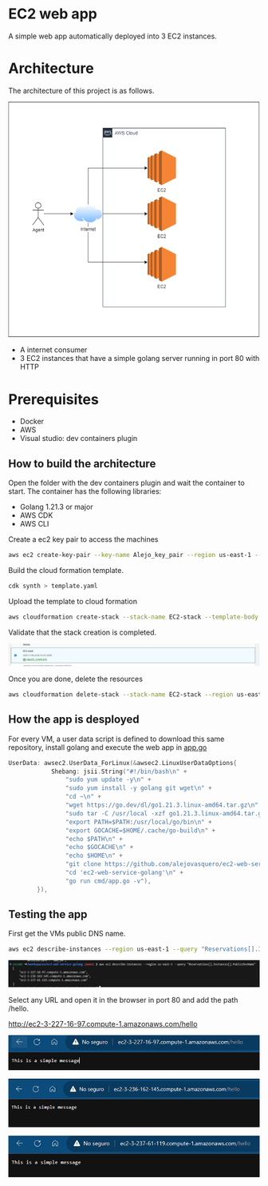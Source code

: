 # EC2 web app

A simple web app automatically deployed into 3 EC2 instances.

# Architecture

The architecture of this project is as follows.

![Project architecture](img/ARCHITECTURE.png)

- A internet consumer
- 3 EC2 instances that have a simple golang server running in port 80 with HTTP

# Prerequisites

- Docker
- AWS
- Visual studio: dev containers plugin


## How to build the architecture

Open the folder with the dev containers plugin and wait the container to start. The container has the following libraries:
- Golang 1.21.3 or major
- AWS CDK
- AWS CLI


Create a ec2 key pair to access the machines

```bash
aws ec2 create-key-pair --key-name Alejo_key_pair --region us-east-1 --query 'KeyMaterial' --output text > key.pem
```


Build the cloud formation template.

```bash
cdk synth > template.yaml
```

Upload the template to cloud formation

```bash
aws cloudformation create-stack --stack-name EC2-stack --template-body file://template.yml --region us-east-1 --capabilities CAPABILITY_IAM
```

Validate that the stack creation is completed.

![Stack result](img/STACK.JPG)

Once you are done, delete the resources

```bash
aws cloudformation delete-stack --stack-name EC2-stack --region us-east-1
```

## How the app is desployed

For every VM, a user data script is defined to download this same repository, install golang and execute the web app in [app.go](cmd/app.go)

```go
UserData: awsec2.UserData_ForLinux(&awsec2.LinuxUserDataOptions{
			Shebang: jsii.String("#!/bin/bash\n" +
				"sudo yum update -y\n" +
				"sudo yum install -y golang git wget\n" +
				"cd ~\n" +
				"wget https://go.dev/dl/go1.21.3.linux-amd64.tar.gz\n" +
				"sudo tar -C /usr/local -xzf go1.21.3.linux-amd64.tar.gz\n" +
				"export PATH=$PATH:/usr/local/go/bin\n" +
				"export GOCACHE=$HOME/.cache/go-build\n" +
				"echo $PATH\n" +
				"echo $GOCACHE\n" +
				"echo $HOME\n" +
				"git clone https://github.com/alejovasquero/ec2-web-service-golang.git\n" +
				"cd 'ec2-web-service-golang'\n" +
				"go run cmd/app.go -v"),
		}),
```

## Testing the app

First get the VMs public DNS name.

```bash
aws ec2 describe-instances --region us-east-1 --query "Reservations[].Instances[].PublicDnsName"
```

![DNS](img/DNS.JPG)

Select any URL and open it in the browser in port 80 and add the path /hello.

http://ec2-3-227-16-97.compute-1.amazonaws.com/hello

![DNS](img/FIRST.JPG)

![DNS](img/SECOND.JPG)

![DNS](img/third.JPG)